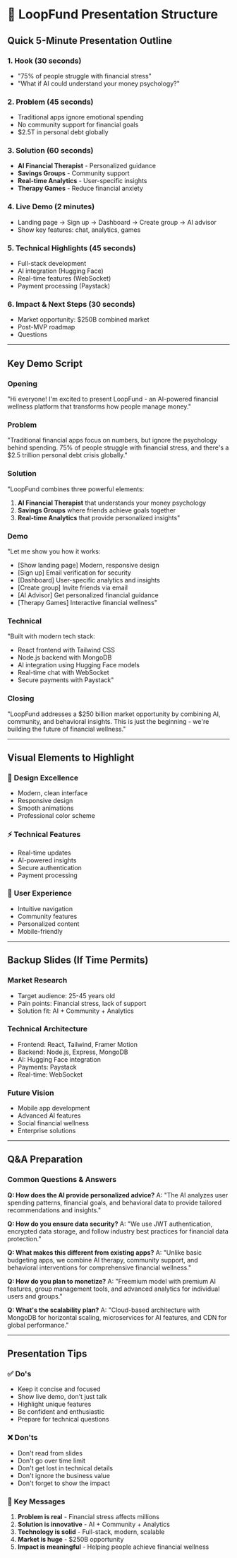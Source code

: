# 🎯 LoopFund Presentation Structure

## Quick 5-Minute Presentation Outline

### 1. **Hook (30 seconds)**
- "75% of people struggle with financial stress"
- "What if AI could understand your money psychology?"

### 2. **Problem (45 seconds)**
- Traditional apps ignore emotional spending
- No community support for financial goals
- $2.5T in personal debt globally

### 3. **Solution (60 seconds)**
- **AI Financial Therapist** - Personalized guidance
- **Savings Groups** - Community support
- **Real-time Analytics** - User-specific insights
- **Therapy Games** - Reduce financial anxiety

### 4. **Live Demo (2 minutes)**
- Landing page → Sign up → Dashboard → Create group → AI advisor
- Show key features: chat, analytics, games

### 5. **Technical Highlights (45 seconds)**
- Full-stack development
- AI integration (Hugging Face)
- Real-time features (WebSocket)
- Payment processing (Paystack)

### 6. **Impact & Next Steps (30 seconds)**
- Market opportunity: $250B combined market
- Post-MVP roadmap
- Questions

---

## Key Demo Script

### Opening
"Hi everyone! I'm excited to present LoopFund - an AI-powered financial wellness platform that transforms how people manage money."

### Problem
"Traditional financial apps focus on numbers, but ignore the psychology behind spending. 75% of people struggle with financial stress, and there's a $2.5 trillion personal debt crisis globally."

### Solution
"LoopFund combines three powerful elements:
1. **AI Financial Therapist** that understands your money psychology
2. **Savings Groups** where friends achieve goals together
3. **Real-time Analytics** that provide personalized insights"

### Demo
"Let me show you how it works:
- [Show landing page] Modern, responsive design
- [Sign up] Email verification for security
- [Dashboard] User-specific analytics and insights
- [Create group] Invite friends via email
- [AI Advisor] Get personalized financial guidance
- [Therapy Games] Interactive financial wellness"

### Technical
"Built with modern tech stack:
- React frontend with Tailwind CSS
- Node.js backend with MongoDB
- AI integration using Hugging Face models
- Real-time chat with WebSocket
- Secure payments with Paystack"

### Closing
"LoopFund addresses a $250 billion market opportunity by combining AI, community, and behavioral insights. This is just the beginning - we're building the future of financial wellness."

---

## Visual Elements to Highlight

### 🎨 **Design Excellence**
- Modern, clean interface
- Responsive design
- Smooth animations
- Professional color scheme

### ⚡ **Technical Features**
- Real-time updates
- AI-powered insights
- Secure authentication
- Payment processing

### 👥 **User Experience**
- Intuitive navigation
- Community features
- Personalized content
- Mobile-friendly

---

## Backup Slides (If Time Permits)

### Market Research
- Target audience: 25-45 years old
- Pain points: Financial stress, lack of support
- Solution fit: AI + Community + Analytics

### Technical Architecture
- Frontend: React, Tailwind, Framer Motion
- Backend: Node.js, Express, MongoDB
- AI: Hugging Face integration
- Payments: Paystack
- Real-time: WebSocket

### Future Vision
- Mobile app development
- Advanced AI features
- Social financial wellness
- Enterprise solutions

---

## Q&A Preparation

### Common Questions & Answers

**Q: How does the AI provide personalized advice?**
A: "The AI analyzes user spending patterns, financial goals, and behavioral data to provide tailored recommendations and insights."

**Q: How do you ensure data security?**
A: "We use JWT authentication, encrypted data storage, and follow industry best practices for financial data protection."

**Q: What makes this different from existing apps?**
A: "Unlike basic budgeting apps, we combine AI therapy, community support, and behavioral interventions for comprehensive financial wellness."

**Q: How do you plan to monetize?**
A: "Freemium model with premium AI features, group management tools, and advanced analytics for individual users and groups."

**Q: What's the scalability plan?**
A: "Cloud-based architecture with MongoDB for horizontal scaling, microservices for AI features, and CDN for global performance."

---

## Presentation Tips

### ✅ **Do's**
- Keep it concise and focused
- Show live demo, don't just talk
- Highlight unique features
- Be confident and enthusiastic
- Prepare for technical questions

### ❌ **Don'ts**
- Don't read from slides
- Don't go over time limit
- Don't get lost in technical details
- Don't ignore the business value
- Don't forget to show the impact

### 🎯 **Key Messages**
1. **Problem is real** - Financial stress affects millions
2. **Solution is innovative** - AI + Community + Analytics
3. **Technology is solid** - Full-stack, modern, scalable
4. **Market is huge** - $250B opportunity
5. **Impact is meaningful** - Helping people achieve financial wellness
